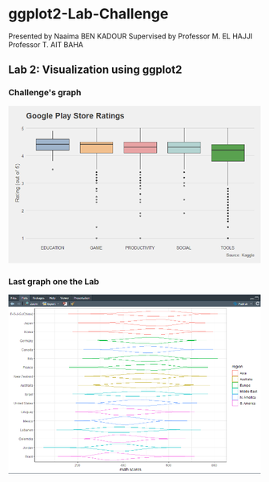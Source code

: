 # ggplot2-Lab-Challenge
Presented by Naaima BEN KADOUR
Supervised by Professor M. EL HAJJI
              Professor T. AIT BAHA

## Lab 2: Visualization using ggplot2

### Challenge's graph

![alt text](https://github.com/Naaimaben/ggplot2-Lab-Challenge/blob/master/ChallengeGraph.png)

### Last graph one the Lab

![alt text](https://github.com/Naaimaben/ggplot2-Lab-Challenge/blob/master/grapheLab1.PNG)

